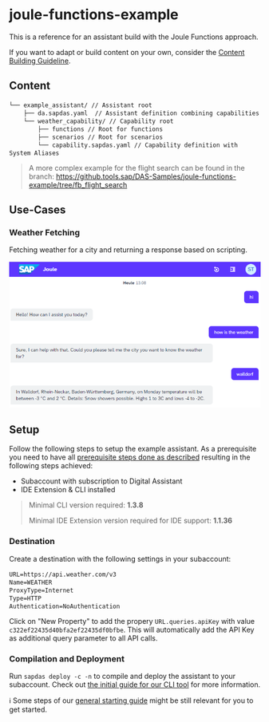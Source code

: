 # joule-functions-example
This is a reference for an assistant build with the Joule Functions approach.

If you want to adapt or build content on your own, consider the [Content Building Guideline](https://sap.sharepoint.com/:b:/r/teams/JouleFunctionsPilot/Shared%20Documents/General/Content_Building_Guideline_Joule_Functions.pdf?csf=1&web=1&e=OirLGA).

## Content

```
└── example_assistant/ // Assistant root
    ├── da.sapdas.yaml  // Assistant definition combining capabilities
    └── weather_capability/ // Capability root
        ├── functions // Root for functions
        ├── scenarios // Root for scenarios
        └── capability.sapdas.yaml // Capability definition with System Aliases
```


> A more complex example for the flight search can be found in the branch: https://github.tools.sap/DAS-Samples/joule-functions-example/tree/fb_flight_search

## Use-Cases

### Weather Fetching

Fetching weather for a city and returning a response based on scripting.

![weather_example.png](weather_example.png)


## Setup

Follow the following steps to setup the example assistant.
As a prerequisite you need to have all [prerequisite steps done as described](https://github.tools.sap/DAS-Samples/da-mc-developers-hands-on/tree/1-Setting-up-the-environment) resulting in the following steps achieved:
- Subaccount with subscription to Digital Assistant
- IDE Extension & CLI installed 

> Minimal CLI version required: **1.3.8**
>
> Minimal IDE Extension version required for IDE support: **1.1.36**

### Destination

Create a destination with the following settings in your subaccount:

```properties
URL=https://api.weather.com/v3
Name=WEATHER
ProxyType=Internet
Type=HTTP
Authentication=NoAuthentication
```

Click on "New Property" to add the propery `URL.queries.apiKey` with value `c322ef22435d40bfa2ef22435df0bfbe`. This will automatically add the API Key as additional query parameter to all API calls.

### Compilation and Deployment

Run `sapdas deploy -c -n` to compile and deploy the assistant to your subaccount.
Check out [the initial guide for our CLI tool](https://github.tools.sap/DAS-Samples/da-mc-developers-hands-on/tree/4-Play-with-your-Digital-Assistant) for more information.


:information_source: Some steps of our [general starting guide](https://workzone.one.int.sap/site#workzone-home&/groups/bj5ax8gAxEkFxGXcO8EIWK/workpage_tabs/CJLmZVxErNiE8hM1ApNh1G) might be still relevant for you to get started.
